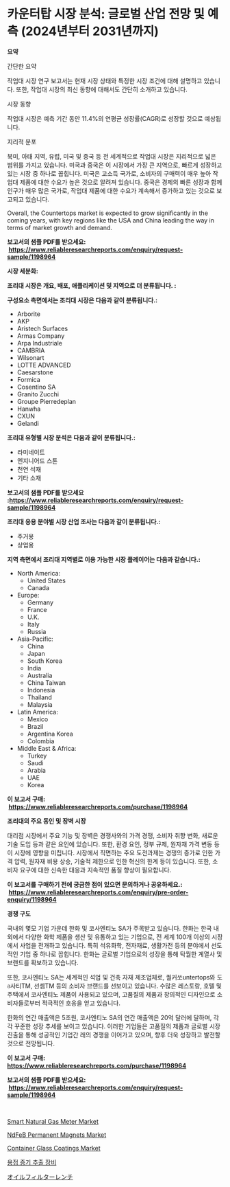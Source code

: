 <p><h1>카운터탑 시장 분석: 글로벌 산업 전망 및 예측 (2024년부터 2031년까지)</h1></p><p><strong>요약</strong></p>
<p><p>간단한 요약</p><p>작업대 시장 연구 보고서는 현재 시장 상태와 특정한 시장 조건에 대해 설명하고 있습니다. 또한, 작업대 시장의 최신 동향에 대해서도 간단히 소개하고 있습니다. </p><p>시장 동향</p><p>작업대 시장은 예측 기간 동안 11.4%의 연평균 성장률(CAGR)로 성장할 것으로 예상됩니다. </p><p>지리적 분포</p><p>북미, 아태 지역, 유럽, 미국 및 중국 등 전 세계적으로 작업대 시장은 지리적으로 넓은 범위를 가지고 있습니다. 미국과 중국은 이 시장에서 가장 큰 지역으로, 빠르게 성장하고 있는 시장 중 하나로 꼽힙니다. 미국은 고소득 국가로, 소비자의 구매력이 매우 높아 작업대 제품에 대한 수요가 높은 것으로 알려져 있습니다. 중국은 경제의 빠른 성장과 함께 인구가 매우 많은 국가로, 작업대 제품에 대한 수요가 계속해서 증가하고 있는 것으로 보고되고 있습니다.</p><p>Overall, the Countertops market is expected to grow significantly in the coming years, with key regions like the USA and China leading the way in terms of market growth and demand.</p></p>
<p><strong>보고서의 샘플 PDF를 받으세요: &nbsp;<a href="https://www.reliableresearchreports.com/enquiry/request-sample/1198964">https://www.reliableresearchreports.com/enquiry/request-sample/1198964</a></strong></p>
<p><strong>시장 세분화:</strong></p>
<p><strong> 조리대 시장은 개요, 배포, 애플리케이션 및 지역으로 더 분류됩니다. :</strong></p>
<p><strong>구성요소 측면에서는 조리대 시장은 다음과 같이 분류됩니다.:</strong></p>
<p><ul><li>Arborite</li><li>AKP</li><li>Aristech Surfaces</li><li>Armas Company</li><li>Arpa Industriale</li><li>CAMBRIA</li><li>Wilsonart</li><li>LOTTE ADVANCED</li><li>Caesarstone</li><li>Formica</li><li>Cosentino SA</li><li>Granito Zucchi</li><li>Groupe Pierredeplan</li><li>Hanwha</li><li>CXUN</li><li>Gelandi</li></ul></p>
<p><strong> 조리대 유형별 시장 분석은 다음과 같이 분류됩니다.:</strong></p>
<p><ul><li>라미네이트</li><li>엔지니어드 스톤</li><li>천연 석재</li><li>기타 소재</li></ul></p>
<p><strong>보고서의 샘플 PDF를 받으세요 :<a href="https://www.reliableresearchreports.com/enquiry/request-sample/1198964">https://www.reliableresearchreports.com/enquiry/request-sample/1198964</a></strong></p>
<p><strong> 조리대 응용 분야별 시장 산업 조사는 다음과 같이 분류됩니다.:</strong></p>
<p><ul><li>주거용</li><li>상업용</li></ul></p>
<p><strong>지역 측면에서 조리대 지역별로 이용 가능한 시장 플레이어는 다음과 같습니다.:</strong></p>
<p><ul>
    <li>
        North America:
        <ul>
            <li>United States</li>
            <li>Canada</li>
        </ul>
    </li>
    <li>
        Europe:
        <ul>
            <li>Germany</li>
            <li>France</li>
            <li>U.K.</li>
            <li>Italy</li>
            <li>Russia</li>
        </ul>
    </li>
    <li>
        Asia-Pacific:
        <ul>
            <li>China</li>
            <li>Japan</li>
            <li>South Korea</li>
            <li>India</li>
            <li>Australia</li>
            <li>China Taiwan</li>
            <li>Indonesia</li>
            <li>Thailand</li>
            <li>Malaysia</li>
        </ul>
    </li>
    <li>
        Latin America:
        <ul>
            <li>Mexico</li>
            <li>Brazil</li>
            <li>Argentina Korea</li>
            <li>Colombia</li>
        </ul>
    </li>
    <li>
        Middle East & Africa:
        <ul>
            <li>Turkey</li>
            <li>Saudi</li>
            <li>Arabia</li>
            <li>UAE</li>
            <li>Korea</li>
        </ul>
    </li>
    </ul></p>
<p><strong>이 보고서 구매: &nbsp;<a href="https://www.reliableresearchreports.com/purchase/1198964">https://www.reliableresearchreports.com/purchase/1198964</a></strong></p>
<p><strong>조리대의 주요 동인 및 장벽 시장</strong></p>
<p><p>대리점 시장에서 주요 기능 및 장벽은 경쟁사와의 가격 경쟁, 소비자 취향 변화, 새로운 기술 도입 등과 같은 요인에 있습니다. 또한, 환경 요인, 정부 규제, 원자재 가격 변동 등이 시장에 영향을 미칩니다. 시장에서 직면하는 주요 도전과제는 경쟁의 증가로 인한 가격 압력, 원자재 비용 상승, 기술적 제한으로 인한 혁신의 한계 등이 있습니다. 또한, 소비자 요구에 대한 신속한 대응과 지속적인 품질 향상이 필요합니다.</p></p>
<p><strong>이 보고서를 구매하기 전에 궁금한 점이 있으면 문의하거나 공유하세요.: &nbsp;<a href="https://www.reliableresearchreports.com/enquiry/pre-order-enquiry/1198964">https://www.reliableresearchreports.com/enquiry/pre-order-enquiry/1198964</a></strong></p>
<p><strong>경쟁 구도</strong></p>
<p><p>국내의 몇모 기업 가운데 한화 및 코사엔티노 SA가 주목받고 있습니다. 한화는 한국 내외에서 다양한 화학 제품을 생산 및 유통하고 있는 기업으로, 전 세계 100개 이상의 시장에서 사업을 전개하고 있습니다. 특히 석유화학, 전자재료, 생활가전 등의 분야에서 선도적인 기업 중 하나로 꼽힙니다. 한화는 글로벌 기업으로의 성장을 통해 탁월한 계열사 및 브랜드를 확보하고 있습니다.</p><p>또한, 코사엔티노 SA는 세계적인 석업 및 건축 자재 제조업체로, 퀄커쏘untertops와 도อ사티TM, 선셈TM 등의 소비자 브랜드를 선보이고 있습니다. 수많은 레스토랑, 호텔 및 주택에서 코사엔티노 제품이 사용되고 있으며, 고품질의 제품과 창의적인 디자인으로 소비자들로부터 적극적인 호응을 얻고 있습니다.</p><p>한화의 연간 매출액은 5조원, 코사엔티노 SA의 연간 매출액은 20억 달러에 달하며, 각각 꾸준한 성장 추세를 보이고 있습니다. 이러한 기업들은 고품질의 제품과 글로벌 시장 진출을 통해 성공적인 기업간 래의 경쟁을 이어가고 있으며, 향후 더욱 성장하고 발전할 것으로 전망됩니다.</p></p>
<p><strong>이 보고서 구매: &nbsp; <a href="https://www.reliableresearchreports.com/purchase/1198964">https://www.reliableresearchreports.com/purchase/1198964</a></strong></p>
<p><strong>보고서의 샘플 PDF를 받으세요: &nbsp;<a href="https://www.reliableresearchreports.com/enquiry/request-sample/1198964">https://www.reliableresearchreports.com/enquiry/request-sample/1198964</a></strong><strong></strong></p>
<p>&nbsp;</p>
<p><p><a href="https://cat-emmental-94b.notion.site/Global-Smart-Natural-Gas-Meter-Market-by-Types-Applications-and-Major-Players-with-Regional-Growt-a6e39d1e884b4a9e964f6667ff61babc">Smart Natural Gas Meter Market</a></p><p><a href="https://medium.com/@lucyskiles/ndfeb-permanent-magnets-market-size-cagr-trends-2024-2030-2347d74ded09">NdFeB Permanent Magnets Market</a></p><p><a href="https://view.publitas.com/reportprime-1/container-glass-coatings-market-size-furnishes-valuable-information-encompassing-market-share-market-trends-and-projections-spanning-from-2023-to-2030/">Container Glass Coatings Market</a></p><p><a href="https://medium.com/@nicholepatriciadoylenwnrjr0/%EC%9A%A9%EC%A0%91-%EC%97%B0%EA%B8%B0-%EC%B6%94%EC%B6%9C-%EC%9E%A5%EB%B9%84-%EC%8B%9C%EC%9E%A5-%EC%8B%9C%EC%9E%A5-cagr-%EC%8B%9C%EC%9E%A5-%EB%8F%99%ED%96%A5-%EB%B0%8F-%EC%84%B1%EC%9E%A5-%EC%A0%84%EB%9E%B5%EC%97%90-%EB%8C%80%ED%95%9C-%ED%86%B5%EC%B0%B0%EB%A0%A5-1d2e69e80da6">용접 증기 추출 장비</a></p><p><a href="https://medium.com/@tariqzafar00/%E3%82%AA%E3%82%A4%E3%83%AB%E3%83%95%E3%82%A3%E3%83%AB%E3%82%BF%E3%83%BC%E3%83%AC%E3%83%B3%E3%83%81%E5%B8%82%E5%A0%B4%E3%83%AC%E3%83%9D%E3%83%BC%E3%83%88%E3%81%AF-%E3%81%93%E3%81%AE%E5%B8%82%E5%A0%B4%E3%81%AE%E6%9C%80%E6%96%B0%E3%81%AE%E3%83%88%E3%83%AC%E3%83%B3%E3%83%89%E3%82%84%E6%88%90%E9%95%B7%E3%81%AE%E6%A9%9F%E4%BC%9A%E3%82%92%E6%98%8E%E3%82%89%E3%81%8B%E3%81%AB%E3%81%97%E3%81%A6%E3%81%84%E3%81%BE%E3%81%99-a415f6bfece6">オイルフィルターレンチ</a></p></p>